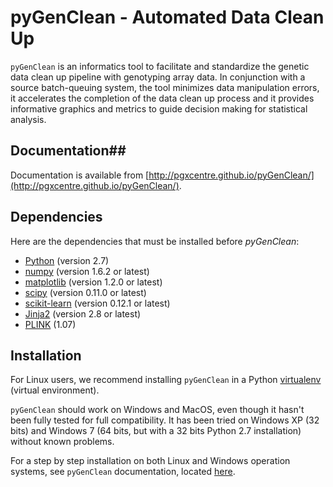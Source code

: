 # pyGenClean - Automated Data Clean Up #

`pyGenClean` is an informatics tool to facilitate and standardize the genetic
data clean up pipeline with genotyping array data. In conjunction with a source
batch-queuing system, the tool minimizes data manipulation errors, it
accelerates the completion of the data clean up process and it provides
informative graphics and metrics to guide decision making for statistical
analysis.



## Documentation##

Documentation is available from
[http://pgxcentre.github.io/pyGenClean/](http://pgxcentre.github.io/pyGenClean/).



## Dependencies ##

Here are the dependencies that must be installed before _pyGenClean_:

*   [Python](http://python.org/) (version 2.7)
*   [numpy](http://www.numpy.org/) (version 1.6.2 or latest)
*   [matplotlib](http://matplotlib.org/) (version 1.2.0 or latest)
*   [scipy](http://www.scipy.org/) (version 0.11.0 or latest)
*   [scikit-learn](http://scikit-learn.org/stable/) (version 0.12.1 or latest)
*   [Jinja2](http://jinja.pocoo.org/docs/dev/) (version 2.8 or latest)
*   [PLINK](http://pngu.mgh.harvard.edu/~purcell/plink/) (1.07)



## Installation ##

For Linux users, we recommend installing `pyGenClean` in a Python
[virtualenv](http://pypi.python.org/pypi/virtualenv) (virtual environment).

`pyGenClean` should work on Windows and MacOS, even though it hasn't been fully
tested for full compatibility. It has been tried on Windows XP (32 bits) and
Windows 7 (64 bits, but with a 32 bits Python 2.7 installation) without known
problems.

For a step by step installation on both Linux and Windows operation systems, see
`pyGenClean` documentation, located [here](http://www.statgen.org/).

